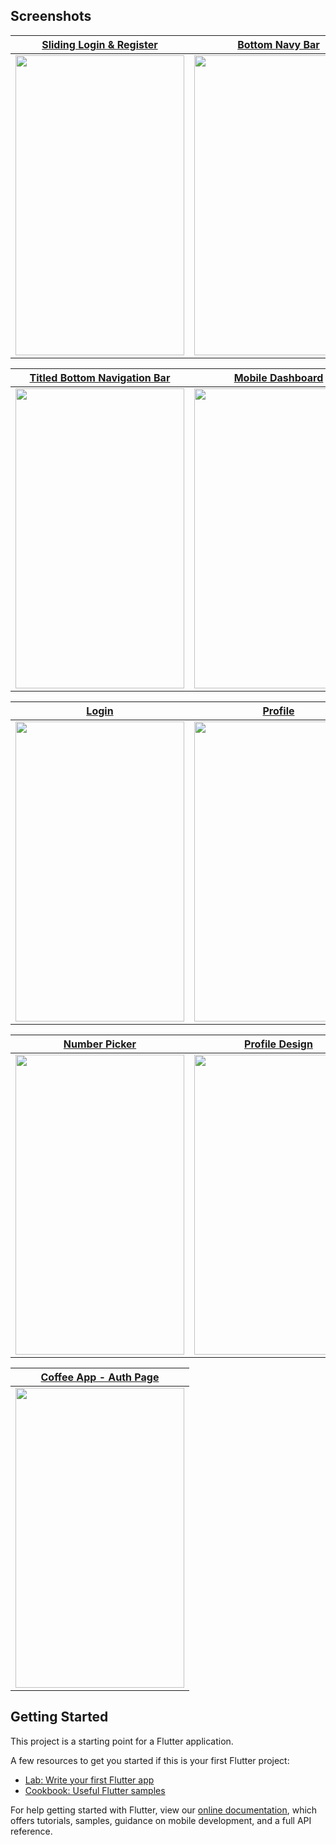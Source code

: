 
## Screenshots

| [Sliding Login & Register](https://github.com/pedromassango/my_flutter_challenges/blob/master/lib/sliding_login.dart) | [Bottom Navy Bar](https://github.com/pedromassango/bottom_navy_bar) | [Custom Drawer](https://github.com/pedromassango/flutter_delivery) |
| ------------- | ------------- | ------------- |
| <img src="/screenshots/slidl.gif" width="270" height="480"> | <img src="/screenshots/navy2.gif" width="270" height="480"> | <img src="/screenshots/delivery.gif" width="270" height="480"> |



| [Titled Bottom Navigation Bar](https://github.com/pedromassango/titled_navigation_bar) | [Mobile Dashboard](https://github.com/pedromassango/my_flutter_challenges/blob/master/lib/mobile_dashboard.dart) | [Foldable Options Menu](https://github.com/pedromassango/my_flutter_challenges/blob/master/lib/foldable_options_menu.dart) |
| ------------- | ------------- | ------------- |
| <img src="/screenshots/titled_bottom_bar.gif" width="270" height="480"> | <img src="/screenshots/dashboard.png" width="270" height="480"> | <img src="/screenshots/options_menu.gif" width="270" height="480"> |

| [Login](https://github.com/pedromassango/my_flutter_challenges/blob/master/lib/login_challenge.dart) | [Profile](https://github.com/pedromassango/my_flutter_challenges/blob/master/lib/profile_challenge.dart) | [Home screen](https://github.com/pedromassango/flutter_famguard) |
| ----- | ------- | ------------- |
| <img src="/screenshots/login.png" width="270" height="480"> | <img src="/screenshots/profile.png" width="270" height="480">| <img src="/screenshots/home.png" width="270" height="480"> |

| [Number Picker](https://github.com/pedromassango/slider_number_picker) | [Profile Design](https://github.com/pedromassango/my_flutter_challenges/blob/master/lib/profile_design.dart) | [World Clock](https://github.com/pedromassango/my_flutter_challenges/blob/master/lib/world_clock.dart) |
| ------------- | ----- | ----- |
| <img src="https://github.com/pedromassango/slider_number_picker/blob/master/preview/shot.gif" width="270" height="480"> | <img src="/screenshots/profile_design.png" width="270" height="480"> | <img src="/screenshots/world_clock.png" width="270" height="480"> |


| [Coffee App - Auth Page](https://github.com/pedromassango/my_flutter_challenges/blob/master/lib/coffee_app_auth.dart)
| ------------- |
| <img src="/screenshots/coffee_app_auth_page.gif" width="270" height="480"> |

## Getting Started

This project is a starting point for a Flutter application.

A few resources to get you started if this is your first Flutter project:

- [Lab: Write your first Flutter app](https://flutter.io/docs/get-started/codelab)
- [Cookbook: Useful Flutter samples](https://flutter.io/docs/cookbook)

For help getting started with Flutter, view our 
[online documentation](https://flutter.io/docs), which offers tutorials, 
samples, guidance on mobile development, and a full API reference.

